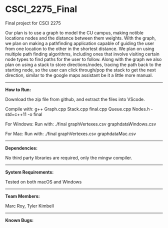 # CSCI_2275_Final
Final project for CSCI 2275 

Our plan is to use a graph to model the CU campus, making notible locations nodes and the distance between them weights. With the graph, we plan on making a pathfinding application capable of guiding the user from one location to the other in the shortest distance. We plan on using multiple path finding algorithms, including ones that involve visiting certain node types to find paths for the user to follow. Along with the graph we also plan on using a stack to store directions/nodes, tracing the path back to the starting node, so the user can click through/pop the stack to get the next direction, similar to the google maps assistant be it a little more manual.

----------------------------------------

**How to Run:**

Download the zip file from github, and extract the files into VScode.

Compile with: g++ Graph.cpp Stack.cpp final.cpp Queue.cpp Nodes.h -std=c++11 -o final 

For Windows: Run with: ./final graphVertexes.csv graphdataWindows.csv

For Mac: Run with: ./final graphVertexes.csv graphdataMac.csv
	
----------------------------------------
  
**Dependencies:**

No third party libraries are required,  only the mingw compiler. 
  
----------------------------------------
**System Requirements:**

Tested on both macOS and Windows

----------------------------------------
**Team Members:**

Marc Roy, Tyler Kimbell

----------------------------------------
**Known Bugs:**


